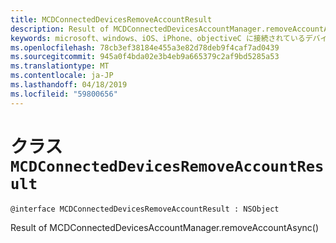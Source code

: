 ```yaml
---
title: MCDConnectedDevicesRemoveAccountResult
description: Result of MCDConnectedDevicesAccountManager.removeAccountAsync()
keywords: microsoft、windows、iOS、iPhone、objectiveC に接続されているデバイス、プロジェクトのローマ
ms.openlocfilehash: 78cb3ef38184e455a3e82d78deb9f4caf7ad0439
ms.sourcegitcommit: 945a0f4bda02e3b4eb9a665379c2af9bd5285a53
ms.translationtype: MT
ms.contentlocale: ja-JP
ms.lasthandoff: 04/18/2019
ms.locfileid: "59800656"
---
```

# <a name="class-mcdconnecteddevicesremoveaccountresult"></a>クラス `MCDConnectedDevicesRemoveAccountResult` 

```
@interface MCDConnectedDevicesRemoveAccountResult : NSObject
```  
Result of MCDConnectedDevicesAccountManager.removeAccountAsync()